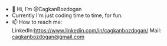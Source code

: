 - 👋 Hi, I’m @CagkanBozdogan
- Currently I'm just coding time to time, for fun.
- 📫 How to reach me: 
      LinkedIn:https://www.linkedin.com/in/cagkanbozdogan/
      Mail: cagkanbozdogan@gmail.com

<!---
CagkanBozdogan/CagkanBozdogan is a ✨ special ✨ repository because its `README.md` (this file) appears on your GitHub profile.
You can click the Preview link to take a look at your changes.
--->
